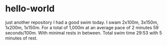# hello-world
 just another repository
I had a good swim today. I swam 2x100m, 3x150m, 1x200m, 1x150m. For a total of 1,000m at an average pace of 2 minutes 59 seconds/100m. With minimal rests in between. Total swim time 29:53 with 5 minutes of rest. 
